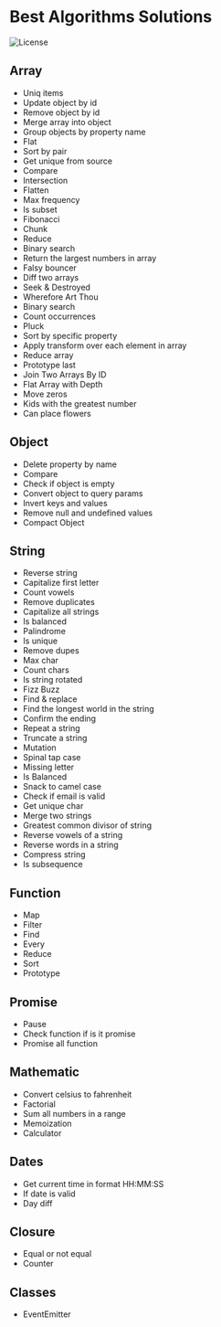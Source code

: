 # Best Algorithms Solutions

![License](https://img.shields.io/badge/License-MIT-blue.svg)

## Array

- Uniq items
- Update object by id
- Remove object by id
- Merge array into object
- Group objects by property name
- Flat
- Sort by pair
- Get unique from source
- Compare
- Intersection
- Flatten
- Max frequency
- Is subset
- Fibonacci
- Chunk
- Reduce
- Binary search
- Return the largest numbers in array
- Falsy bouncer
- Diff two arrays
- Seek & Destroyed
- Wherefore Art Thou
- Binary search
- Count occurrences
- Pluck
- Sort by specific property
- Apply transform over each element in array
- Reduce array
- Prototype last
- Join Two Arrays By ID
- Flat Array with Depth
- Move zeros
- Kids with the greatest number
- Can place flowers

## Object

- Delete property by name
- Compare
- Check if object is empty
- Convert object to query params
- Invert keys and values
- Remove null and undefined values
- Compact Object

## String

- Reverse string
- Capitalize first letter
- Count vowels
- Remove duplicates
- Capitalize all strings
- Is balanced
- Palindrome
- Is unique
- Remove dupes
- Max char
- Count chars
- Is string rotated
- Fizz Buzz
- Find & replace
- Find the longest world in the string
- Confirm the ending
- Repeat a string
- Truncate a string
- Mutation
- Spinal tap case
- Missing letter
- Is Balanced
- Snack to camel case
- Check if email is valid
- Get unique char
- Merge two strings
- Greatest common divisor of string
- Reverse vowels of a string
- Reverse words in a string
- Compress string
- Is subsequence

## Function

- Map
- Filter
- Find
- Every
- Reduce
- Sort
- Prototype

## Promise

- Pause
- Check function if is it promise
- Promise all function

## Mathematic

- Convert celsius to fahrenheit
- Factorial
- Sum all numbers in a range
- Memoization
- Calculator

## Dates

- Get current time in format HH:MM:SS
- If date is valid
- Day diff

## Closure

- Equal or not equal
- Counter

## Classes

- EventEmitter
